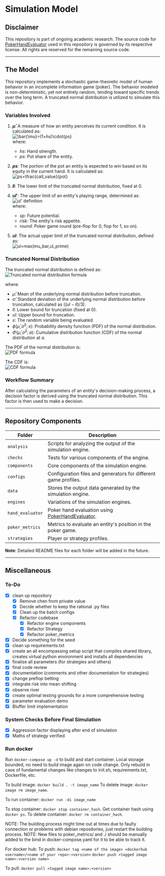 # Simulation Model

## Disclaimer

This repository is part of ongoing academic research. The source code for [PokerHandEvaluator](https://github.com/HenryRLee/PokerHandEvaluator) used in this repository is governed by its respective license. All rights are reserved for the remaining source code.

---

## The Model

This repository implements a stochastic game-theoretic model of human behavior in an incomplete information game (poker). The behavior modeled is non-deterministic, yet not entirely random, tending toward specific trends over the long term. A truncated normal distribution is utilized to simulate this behavior.

### Variables Involved

1. **$\bar{\mu}$**: A measure of how an entity perceives its current condition. It is calculated as:  
   <img src="https://latex.codecogs.com/png.latex?\bar{\mu}=(1+hs)\cdot{ps}" alt="\bar{\mu}=(1+hs)\cdot{ps}" />  
   where:  
   - $hs$: Hand strength.  
   - $ps$: Pot share of the entity.  

2. **$ps$**: The portion of the pot an entity is expected to win based on its equity in the current hand. It is calculated as:  
   <img src="https://latex.codecogs.com/png.latex?ps=\frac{\text{call\_value}}{\text{pot}}" alt="ps=\frac{call_value}{pot}" />  

3. **$ll$**: The lower limit of the truncated normal distribution, fixed at $0$.

4. **$ul'$**: The upper limit of an entity's playing range, determined as:  
   <img src="https://latex.codecogs.com/png.latex?ul'=\begin{cases}sp+risk&\text{if}\;round\in\{1,2\};\\hs+risk&\text{otherwise};\end{cases}" alt="ul' definition" />  
   where:  
   - $sp$: Future potential.  
   - $risk$: The entity's risk appetite.  
   - $round$: Poker game round (pre-flop for 0, flop for 1, so on).

5. **$ul$**: The actual upper limit of the truncated normal distribution, defined as:  
   <img src="https://latex.codecogs.com/png.latex?ul=\max(\bar{\mu},ul')" alt="ul=max(mu_bar,ul_prime)" />  

### Truncated Normal Distribution

The truncated normal distribution is defined as:  
<img src="https://latex.codecogs.com/png.latex?\psi(\bar{\mu},\bar{\sigma},ll,ul;x)=\begin{cases}0&x\leq{ll};\\\frac{\phi(\bar{\mu},\bar{\sigma}^2;x)}{\Phi(\bar{\mu},\bar{\sigma}^2;ul)-\Phi(\bar{\mu},\bar{\sigma}^2;ll)}&ll<x<ul;\\0&x\geq{ul};\end{cases}" alt="Truncated normal distribution formula" />  

where:  
- $\bar{\mu}$: Mean of the underlying normal distribution before truncation.  
- $\bar{\sigma}$: Standard deviation of the underlying normal distribution before truncation, calculated as $((ul - ll) / 3)$.  
- $ll$: Lower bound for truncation (fixed at $0$).  
- $ul$: Upper bound for truncation.  
- $x$: The random variable being evaluated.  
- $\phi(\bar{\mu}, \bar{\sigma}^2; x)$: Probability density function (PDF) of the normal distribution.  
- $\Phi(\bar{\mu}, \bar{\sigma}^2; a)$: Cumulative distribution function (CDF) of the normal distribution at $a$.

The PDF of the normal distribution is:  
<img src="https://latex.codecogs.com/png.latex?\phi(x)=\frac{1}{\sqrt{2\pi\bar{\sigma}^2}}e^{-\frac{(x-\bar{\mu})^2}{2\bar{\sigma}^2}}" alt="PDF formula" />  

The CDF is:  
<img src="https://latex.codecogs.com/png.latex?\Phi(x)=\int_{-\infty}^x\phi(t)\,dt" alt="CDF formula" />  

### Workflow Summary

After calculating the parameters of an entity's decision-making process, a decision factor is derived using the truncated normal distribution. This factor is then used to make a decision.

---

## Repository Components

| Folder         | Description                                                                 |
|----------------|-----------------------------------------------------------------------------|
| `analysis`     | Scripts for analyzing the output of the simulation engine.                 |
| `checks`       | Tests for various components of the engine.                                |
| `components`   | Core components of the simulation engine.                                  |
| `configs`      | Configuration files and generators for different game profiles.            |
| `data`         | Stores the output data generated by the simulation engine.                 |
| `engines`      | Variations of the simulation engines.                                      |
| `hand_evaluator` | Poker hand evaluation using [PokerHandEvaluator](https://github.com/HenryRLee/PokerHandEvaluator). |
| `poker_metrics` | Metrics to evaluate an entity's position in the poker game.               |
| `strategies`   | Player or strategy profiles.                                               |

**Note**: Detailed README files for each folder will be added in the future.

---

## Miscellaneous

### To-Do

- [x] clean up repository
  - [x] Remove chen from private value
  - [x] Decide whether to keep the rational .py files
  - [x] Clean up the batch configs
  - [x] Refactor codebase
    - [x] Refactor engine components
    - [x] Refactor Strategy
    - [x] Refactor poker_metrics
- [x] Decide something for the seed
- [x] clean up requirements.txt
- [x] create an all encompassing setup script that compiles shared library, creates virtual python environment and installs all dependencies
- [x] finalise all parameters (for strategies and others)
- [x] final code review
- [x] documentation (comments and other documentation for strategies)
- [x] change preflop betting
- [x] integrate risk into mean shifting
- [x] observe river
- [x] create optimal testing grounds for a more comprehensive testing
- [x] parameter evaluation demo
- [x] Bluffer limit implementation

### System Checks Before Final Simulation

- [x] Aggression factor displaying after end of simulation
- [x] Maths of strategy verified

### Run docker

Run `docker-compose up -d` to build and start container.
Local storage bounded, no need to build image again on code change.
Only rebuild in case of fundamental changes like changes to init.sh, requirements.txt, Dockerfile, etc.

To build image: `docker build . -t image_name`
To delete image: `docker image rm image_name`.

To run container: `docker run -di image_name`

To stop container: `docker stop container_hash`.
Get container hash using `docker ps`.
To delete container: `docker rm container_hash`.

NOTE: The building process might time out at times due to faulty connection or problems with debian repositories, just restart the building process.
NOTE: New files to poker_metrics/ and ./ should be manually added to the bind in docker-compose.yaml for it to be able to track it.

For docker hub:
To push:
`docker tag <name of the image> <dockerhub username>/<name of your repo>:<version>`
`docker push <tagged image name>:<version name>`

To pull:
`docker pull <tagged image name>:<version>`
